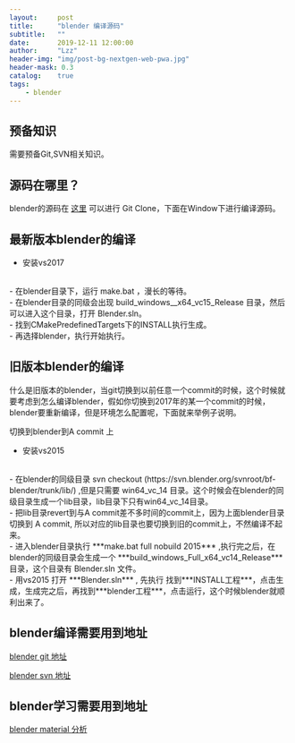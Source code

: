 ```yaml
---
layout:     post
title:      "blender 编译源码"
subtitle:   ""
date:       2019-12-11 12:00:00
author:     "Lzz"
header-img: "img/post-bg-nextgen-web-pwa.jpg"
header-mask: 0.3
catalog:    true
tags:
    - blender
---
```


## 预备知识
需要预备Git,SVN相关知识。

  
## 源码在哪里？
blender的源码在 [这里](https://github.com/sobotka/blender) 可以进行 Git Clone，下面在Window下进行编译源码。


## 最新版本blender的编译
- 安装vs2017  
<br>
- 在blender目录下，运行 make.bat ，漫长的等待。  
<br>
- 在blender目录的同级会出现 build_windows__x64_vc15_Release 目录，然后可以进入这个目录，打开  Blender.sln。  
<br>
- 找到CMakePredefinedTargets下的INSTALL执行生成。  
<br>
- 再选择blender，执行开始执行。

## 旧版本blender的编译
什么是旧版本的blender，当git切换到以前任意一个commit的时候，这个时候就要考虑到怎么编译blender，假如你切换到2017年的某一个commit的时候，blender要重新编译，但是环境怎么配置呢，下面就来举例子说明。

切换到blender到A commit 上

- 安装vs2015  
<br>
- 在blender的同级目录 svn checkout (https://svn.blender.org/svnroot/bf-blender/trunk/lib/) ,但是只需要 win64_vc_14 目录。这个时候会在blender的同级目录生成一个lib目录，lib目录下只有win64_vc_14目录。  
<br>
- 把lib目录revert到与A commit差不多时间的commit上，因为上面blender目录切换到 A commit, 所以对应的lib目录也要切换到旧的commit上，不然编译不起来。  
<br>
- 进入blender目录执行 ***make.bat full nobuild 2015***  ,执行完之后，在blender的同级目录会生成一个 ***build_windows_Full_x64_vc14_Release*** 目录，这个目录有 Blender.sln 文件。  
<br>
- 用vs2015 打开 ***Blender.sln*** , 先执行 找到***INSTALL工程***，点击生成，生成完之后，再找到***blender工程***，点击运行，这个时候blender就顺利出来了。

## blender编译需要用到地址
[blender git 地址](https://github.com/sobotka/blender)  

[blender svn 地址](https://svn.blender.org/svnroot/bf-blender/trunk)


## blender学习需要用到地址

[blender material 分析](https://www.blenderguru.com/articles/cycles-shader-encyclopedia)


